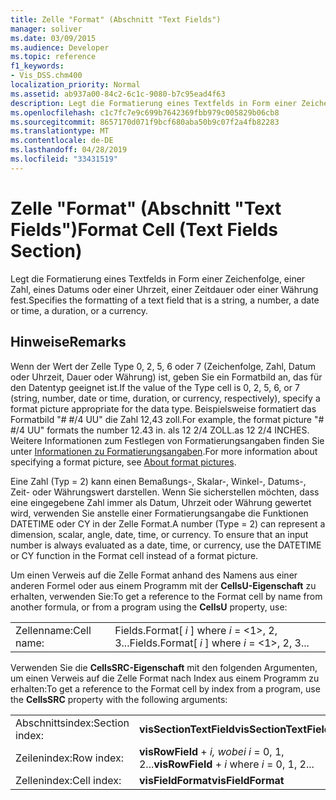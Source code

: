 ```yaml
---
title: Zelle "Format" (Abschnitt "Text Fields")
manager: soliver
ms.date: 03/09/2015
ms.audience: Developer
ms.topic: reference
f1_keywords:
- Vis_DSS.chm400
localization_priority: Normal
ms.assetid: ab937a00-84c2-6c1c-9080-b7c95ead4f63
description: Legt die Formatierung eines Textfelds in Form einer Zeichenfolge, einer Zahl, eines Datums oder einer Uhrzeit, einer Zeitdauer oder einer Währung fest.
ms.openlocfilehash: c1c7fc7e9c699b7642369fbb979c005829b06cb8
ms.sourcegitcommit: 8657170d071f9bcf680aba50b9c07f2a4fb82283
ms.translationtype: MT
ms.contentlocale: de-DE
ms.lasthandoff: 04/28/2019
ms.locfileid: "33431519"
---
```

# <a name="format-cell-text-fields-section"></a><span data-ttu-id="6d8de-103">Zelle "Format" (Abschnitt "Text Fields")</span><span class="sxs-lookup"><span data-stu-id="6d8de-103">Format Cell (Text Fields Section)</span></span>

<span data-ttu-id="6d8de-104">Legt die Formatierung eines Textfelds in Form einer Zeichenfolge, einer Zahl, eines Datums oder einer Uhrzeit, einer Zeitdauer oder einer Währung fest.</span><span class="sxs-lookup"><span data-stu-id="6d8de-104">Specifies the formatting of a text field that is a string, a number, a date or time, a duration, or a currency.</span></span>
  
## <a name="remarks"></a><span data-ttu-id="6d8de-105">Hinweise</span><span class="sxs-lookup"><span data-stu-id="6d8de-105">Remarks</span></span>

<span data-ttu-id="6d8de-106">Wenn der Wert der Zelle Type 0, 2, 5, 6 oder 7 (Zeichenfolge, Zahl, Datum oder Uhrzeit, Dauer oder Währung) ist, geben Sie ein Formatbild an, das für den Datentyp geeignet ist.</span><span class="sxs-lookup"><span data-stu-id="6d8de-106">If the value of the Type cell is 0, 2, 5, 6, or 7 (string, number, date or time, duration, or currency, respectively), specify a format picture appropriate for the data type.</span></span> <span data-ttu-id="6d8de-107">Beispielsweise formatiert das Formatbild "# #/4 UU" die Zahl 12,43 zoll.</span><span class="sxs-lookup"><span data-stu-id="6d8de-107">For example, the format picture "# #/4 UU" formats the number 12.43 in.</span></span> <span data-ttu-id="6d8de-108">als 12 2/4 ZOLL.</span><span class="sxs-lookup"><span data-stu-id="6d8de-108">as 12 2/4 INCHES.</span></span> <span data-ttu-id="6d8de-109">Weitere Informationen zum Festlegen von Formatierungsangaben finden Sie unter [Informationen zu Formatierungsangaben](about-format-pictures.md).</span><span class="sxs-lookup"><span data-stu-id="6d8de-109">For more information about specifying a format picture, see [About format pictures](about-format-pictures.md).</span></span>
  
<span data-ttu-id="6d8de-p102">Eine Zahl (Typ = 2) kann einen Bemaßungs-, Skalar-, Winkel-, Datums-, Zeit- oder Währungswert darstellen. Wenn Sie sicherstellen möchten, dass eine eingegebene Zahl immer als Datum, Uhrzeit oder Währung gewertet wird, verwenden Sie anstelle einer Formatierungsangabe die Funktionen DATETIME oder CY in der Zelle Format.</span><span class="sxs-lookup"><span data-stu-id="6d8de-p102">A number (Type = 2) can represent a dimension, scalar, angle, date, time, or currency. To ensure that an input number is always evaluated as a date, time, or currency, use the DATETIME or CY function in the Format cell instead of a format picture.</span></span>
  
<span data-ttu-id="6d8de-112">Um einen Verweis auf die Zelle Format anhand des Namens aus einer anderen Formel oder aus einem Programm mit der **CellsU-Eigenschaft** zu erhalten, verwenden Sie:</span><span class="sxs-lookup"><span data-stu-id="6d8de-112">To get a reference to the Format cell by name from another formula, or from a program using the **CellsU** property, use:</span></span> 
  
|||
|:-----|:-----|
| <span data-ttu-id="6d8de-113">Zellenname:</span><span class="sxs-lookup"><span data-stu-id="6d8de-113">Cell name:</span></span>  <br/> | <span data-ttu-id="6d8de-114">Fields.Format[  *i*  ] where  *i*  = <1>, 2, 3...</span><span class="sxs-lookup"><span data-stu-id="6d8de-114">Fields.Format[  *i*  ]            where  *i*  = <1>, 2, 3...</span></span>  <br/> |
   
<span data-ttu-id="6d8de-115">Verwenden Sie die **CellsSRC-Eigenschaft** mit den folgenden Argumenten, um einen Verweis auf die Zelle Format nach Index aus einem Programm zu erhalten:</span><span class="sxs-lookup"><span data-stu-id="6d8de-115">To get a reference to the Format cell by index from a program, use the **CellsSRC** property with the following arguments:</span></span> 
  
|||
|:-----|:-----|
| <span data-ttu-id="6d8de-116">Abschnittsindex:</span><span class="sxs-lookup"><span data-stu-id="6d8de-116">Section index:</span></span>  <br/> |<span data-ttu-id="6d8de-117">**visSectionTextField**</span><span class="sxs-lookup"><span data-stu-id="6d8de-117">**visSectionTextField**</span></span> <br/> |
| <span data-ttu-id="6d8de-118">Zeilenindex:</span><span class="sxs-lookup"><span data-stu-id="6d8de-118">Row index:</span></span>  <br/> |<span data-ttu-id="6d8de-119">**visRowField**  +   *i,* *wobei i* = 0, 1, 2...</span><span class="sxs-lookup"><span data-stu-id="6d8de-119">**visRowField** +  *i*            where  *i*  = 0, 1, 2...</span></span>  <br/> |
| <span data-ttu-id="6d8de-120">Zellenindex:</span><span class="sxs-lookup"><span data-stu-id="6d8de-120">Cell index:</span></span>  <br/> |<span data-ttu-id="6d8de-121">**visFieldFormat**</span><span class="sxs-lookup"><span data-stu-id="6d8de-121">**visFieldFormat**</span></span> <br/> |
   

